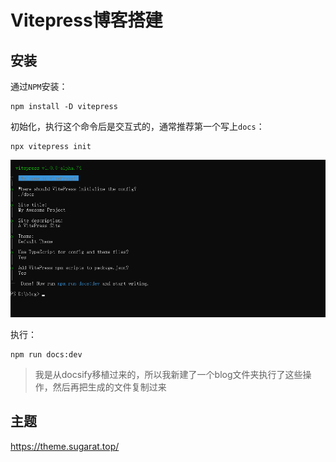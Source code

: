 # Vitepress博客搭建

## 安装
通过`NPM`安装：
```shell
npm install -D vitepress
```

初始化，执行这个命令后是交互式的，通常推荐第一个写上`docs`：
```shell
npx vitepress init
```
![](../_images/vitepress_init.png)

执行：
```shell
npm run docs:dev
```
> 我是从docsify移植过来的，所以我新建了一个blog文件夹执行了这些操作，然后再把生成的文件复制过来

## 主题
https://theme.sugarat.top/